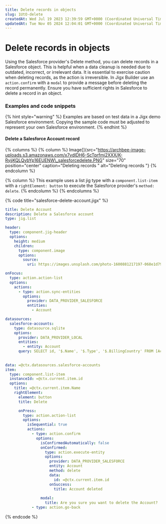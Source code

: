 ```yaml
---
title: Delete records in objects
slug: 1UtO-delete
createdAt: Wed Jul 19 2023 12:39:59 GMT+0000 (Coordinated Universal Time)
updatedAt: Tue Nov 05 2024 12:04:01 GMT+0000 (Coordinated Universal Time)
---
```


# Delete records in objects

Using the Salesforce provider's Delete method, you can delete records in a Salesforce object. This is helpful when a data cleanup is needed due to outdated, incorrect, or irrelevant data. It is essential to exercise caution when deleting records, as the action is irreversible. In Jigx Builder use an `action.confirm` with a `modal` to provide a message before deleting the record permanently. Ensure you have sufficient rights in Salesforce to delete a record in an object.

### Examples and code snippets

{% hint style="warning" %}
Examples are based on test data in a Jigx demo Salesforce environment. Copying the sample code must be adjusted to represent your own Salesforce environment.
{% endhint %}

#### Delete a Salesforce Account record

{% columns %}
{% column %}
Image\[]{src="https://archbee-image-uploads.s3.amazonaws.com/x7vdIDH6-ScTprfmi2XXX/K-RyjjKQLQvbYp16EUENW\_salesforcedelete.PNG" size="70" position="center" caption="Deleting records " alt="Deleting records "}
{% endcolumn %}

{% column %}
This example uses a list jig type with a `component.list-item` with a `rightElement: button` to execute the Salesforce provider's `method: delete`.
{% endcolumn %}
{% endcolumns %}

{% code title="salesforce-delete-account.jigx" %}
```yaml
title: Delete Account
description: Delete a Salesforce account
type: jig.list

header:
  type: component.jig-header
  options:
    height: medium
    children:
      type: component.image
      options:
        source:
          uri: https://images.unsplash.com/photo-1600881217197-068e1d79ffb8?ixlib=rb-4.0.3&ixid=M3wxMjA3fDB8MHxwaG90by1wYWdlfHx8fGVufDB8fHx8fA%3D%3D&auto=format&fit=crop&w=2232&q=80

onFocus:
  type: action.action-list
  options:
    actions:
      - type: action.sync-entities
        options:
          provider: DATA_PROVIDER_SALESFORCE
          entities:
            - Account

datasources:
  salesforce-accounts: 
    type: datasource.sqlite
    options:
      provider: DATA_PROVIDER_LOCAL
      entities:
        - entity: Account
      query: SELECT id, '$.Name', '$.Type', '$.BillingCountry' FROM [Account] 
       
    
data: =@ctx.datasources.salesforce-accounts
item:
  type: component.list-item
  instanceId: =@ctx.current.item.id
  options:
    title: =@ctx.current.item.Name
    rightElement: 
      element: button
      title: Delete

      onPress: 
        type: action.action-list
        options:
          isSequential: true
          actions:
            - type: action.confirm
              options:
                isConfirmedAutomatically: false
                onConfirmed: 
                  type: action.execute-entity
                  options:
                    provider: DATA_PROVIDER_SALESFORCE
                    entity: Account
                    method: delete
                    data:
                      id: =@ctx.current.item.id
                    onSuccess: 
                      title: Account deleted
                  
                modal:
                  title: Are you sure you want to delete the Account?
            - type: action.go-back            
```
{% endcode %}
